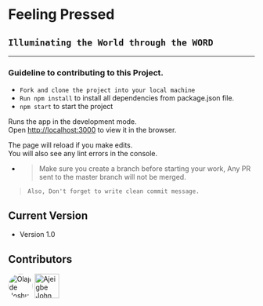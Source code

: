 # Feeling Pressed

## `Illuminating the World through the WORD`

<hr>

### Guideline to contributing to this Project.

- `Fork and clone the project into your local machine`
- `Run npm install` to install all dependencies from package.json file.
- `npm start` to start the project

Runs the app in the development mode.<br />
Open [http://localhost:3000](http://localhost:3000) to view it in the browser.

The page will reload if you make edits.<br />
You will also see any lint errors in the console.

- > Make sure you create a branch before starting your work, Any PR sent to the master branch will not be merged.

> `Also, Don't forget to write clean commit message.`

## Current Version

- Version 1.0

## Contributors

<img src="https://res.cloudinary.com/drqltx8ye/image/upload/v1557413751/20190509_150157_qygu2e.jpg" alt="Olajide Joshua" width="50" height="50" style="border-radius: 50%" style="display: inline-block;">
<img src="https://res.cloudinary.com/john-pels/image/upload/v1583354722/My_image.jpg" alt="Ajeigbe John Oluwaseyif" width="50" height="50"/>
<!-- ![Your name](cloudinaryimageurl) -->
<!-- ![Your name](cloudinaryimageurl) -->
